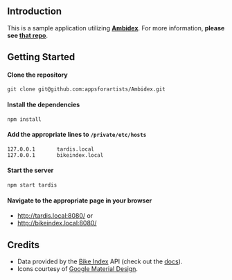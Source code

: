 ## Introduction ##

This is a sample application utilizing [**Ambidex**](https://github.com/appsforartists/Ambidex/).  For more information, **please see [that repo](https://github.com/appsforartists/Ambidex/)**.

## Getting Started ##

#### Clone the repository ####
    git clone git@github.com:appsforartists/Ambidex.git

#### Install the dependencies ####
    npm install

#### Add the appropriate lines to `/private/etc/hosts` ####
    127.0.0.1       tardis.local
    127.0.0.1       bikeindex.local

#### Start the server ###
    npm start tardis

#### Navigate to the appropriate page in your browser ####
 - http://tardis.local:8080/ or
 - http://bikeindex.local:8080/

## Credits ##

 - Data provided by the [Bike Index](https://bikeindex.org) API (check out the [docs](https://bikeindex.org/documentation/api_v2)).
 - Icons courtesy of [Google Material Design](https://github.com/google/material-design-icons).
